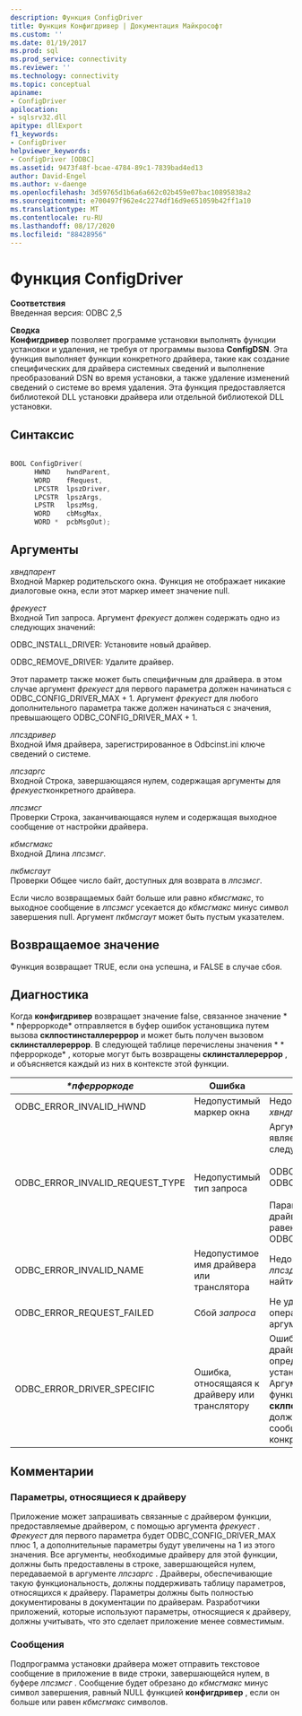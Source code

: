 ```yaml
---
description: Функция ConfigDriver
title: Функция Конфигдривер | Документация Майкрософт
ms.custom: ''
ms.date: 01/19/2017
ms.prod: sql
ms.prod_service: connectivity
ms.reviewer: ''
ms.technology: connectivity
ms.topic: conceptual
apiname:
- ConfigDriver
apilocation:
- sqlsrv32.dll
apitype: dllExport
f1_keywords:
- ConfigDriver
helpviewer_keywords:
- ConfigDriver [ODBC]
ms.assetid: 9473f48f-bcae-4784-89c1-7839bad4ed13
author: David-Engel
ms.author: v-daenge
ms.openlocfilehash: 3d59765d1b6a6a662c02b459e07bac10895838a2
ms.sourcegitcommit: e700497f962e4c2274df16d9e651059b42ff1a10
ms.translationtype: MT
ms.contentlocale: ru-RU
ms.lasthandoff: 08/17/2020
ms.locfileid: "88428956"
---
```

# <a name="configdriver-function"></a>Функция ConfigDriver
**Соответствия**  
 Введенная версия: ODBC 2,5  
  
 **Сводка**  
 **Конфигдривер** позволяет программе установки выполнять функции установки и удаления, не требуя от программы вызова **ConfigDSN**. Эта функция выполняет функции конкретного драйвера, такие как создание специфических для драйвера системных сведений и выполнение преобразований DSN во время установки, а также удаление изменений сведений о системе во время удаления. Эта функция предоставляется библиотекой DLL установки драйвера или отдельной библиотекой DLL установки.  
  
## <a name="syntax"></a>Синтаксис  
  
```cpp  
  
BOOL ConfigDriver(  
      HWND    hwndParent,  
      WORD    fRequest,  
      LPCSTR  lpszDriver,  
      LPCSTR  lpszArgs,  
      LPSTR   lpszMsg,  
      WORD    cbMsgMax,  
      WORD *  pcbMsgOut);  
```  
  
## <a name="arguments"></a>Аргументы  
 *хвндпарент*  
 Входной Маркер родительского окна. Функция не отображает никакие диалоговые окна, если этот маркер имеет значение null.  
  
 *фрекуест*  
 Входной Тип запроса. Аргумент *фрекуест* должен содержать одно из следующих значений:  
  
 ODBC_INSTALL_DRIVER: Установите новый драйвер.  
  
 ODBC_REMOVE_DRIVER: Удалите драйвер.  
  
 Этот параметр также может быть специфичным для драйвера. в этом случае аргумент *фрекуест* для первого параметра должен начинаться с ODBC_CONFIG_DRIVER_MAX + 1. Аргумент *фрекуест* для любого дополнительного параметра также должен начинаться с значения, превышающего ODBC_CONFIG_DRIVER_MAX + 1.  
  
 *лпсздривер*  
 Входной Имя драйвера, зарегистрированное в Odbcinst.ini ключе сведений о системе.  
  
 *лпсзаргс*  
 Входной Строка, завершающаяся нулем, содержащая аргументы для *фрекуест*конкретного драйвера.  
  
 *лпсзмсг*  
 Проверки Строка, заканчивающаяся нулем и содержащая выходное сообщение от настройки драйвера.  
  
 *кбмсгмакс*  
 Входной Длина *лпсзмсг*.  
  
 *пкбмсгаут*  
 Проверки Общее число байт, доступных для возврата в *лпсзмсг*.  
  
 Если число возвращаемых байт больше или равно *кбмсгмакс*, то выходное сообщение в *лпсзмсг* усекается до *кбмсгмакс* минус символ завершения null. Аргумент *пкбмсгаут* может быть пустым указателем.  
  
## <a name="returns"></a>Возвращаемое значение  
 Функция возвращает TRUE, если она успешна, и FALSE в случае сбоя.  
  
## <a name="diagnostics"></a>Диагностика  
 Когда **конфигдривер** возвращает значение false, связанное значение * \* пферроркоде* отправляется в буфер ошибок установщика путем вызова **склпостинсталлереррор** и может быть получен вызовом **склинсталлереррор**. В следующей таблице перечислены значения * \* пферроркоде* , которые могут быть возвращены **склинсталлереррор** , и объясняется каждый из них в контексте этой функции.  
  
|*\*пферроркоде*|Ошибка|Описание|  
|---------------------|-----------|-----------------|  
|ODBC_ERROR_INVALID_HWND|Недопустимый маркер окна|Недопустимый аргумент *хвндпарент* .|  
|ODBC_ERROR_INVALID_REQUEST_TYPE|Недопустимый тип запроса|Аргумент *фрекуест* не является одним из следующих:<br /><br /> ODBC_INSTALL_DRIVER ODBC_REMOVE_DRIVER<br /><br /> Параметр, относящийся к драйверу, меньше или равен ODBC_CONFIG_DRIVER_MAX.|  
|ODBC_ERROR_INVALID_NAME|Недопустимое имя драйвера или транслятора|Недопустимый аргумент *лпсздривер* . Не удалось найти его в реестре.|  
|ODBC_ERROR_REQUEST_FAILED|Сбой *запроса*|Не удалось выполнить операцию, запрошенную аргументом *фрекуест* .|  
|ODBC_ERROR_DRIVER_SPECIFIC|Ошибка, относящаяся к драйверу или транслятору|Ошибка конкретного драйвера, для которой не определена Ошибка установщика ODBC. Аргумент *сзеррор* в вызове функции **склпостинсталлереррор** должен содержать сообщение об ошибке конкретного драйвера.|  
  
## <a name="comments"></a>Комментарии  
  
### <a name="driver-specific-options"></a>Параметры, относящиеся к драйверу  
 Приложение может запрашивать связанные с драйвером функции, предоставляемые драйвером, с помощью аргумента *фрекуест* . *Фрекуест* для первого параметра будет ODBC_CONFIG_DRIVER_MAX плюс 1, а дополнительные параметры будут увеличены на 1 из этого значения. Все аргументы, необходимые драйверу для этой функции, должны быть предоставлены в строке, завершающейся нулем, передаваемой в аргументе *лпсзаргс* . Драйверы, обеспечивающие такую функциональность, должны поддерживать таблицу параметров, относящихся к драйверу. Параметры должны быть полностью документированы в документации по драйверам. Разработчики приложений, которые используют параметры, относящиеся к драйверу, должны учитывать, что это сделает приложение менее совместимым.  
  
### <a name="messages"></a>Сообщения  
 Подпрограмма установки драйвера может отправить текстовое сообщение в приложение в виде строки, завершающейся нулем, в буфере *лпсзмсг* . Сообщение будет обрезано до *кбмсгмакс* минус символ завершения, равный NULL функцией **конфигдривер** , если он больше или равен *кбмсгмакс* символов.
